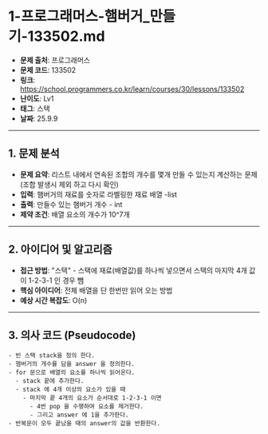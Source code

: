 # 1-프로그래머스-햄버거_만들기-133502.md
- **문제 출처**: 프로그래머스
- **문제 코드**: 133502
- **링크**: https://school.programmers.co.kr/learn/courses/30/lessons/133502
- **난이도**: Lv1
- **태그**: 스택
- **날짜**: 25.9.9

---

## 1. 문제 분석
- **문제 요약**: 리스트 내에서 연속된 조합의 개수를 몇개 만들 수 있는지 계산하는 문제 (조합 발생시 제외 하고 다시 확인) 
- **입력**: 햄버거의 재료를 숫자로 라벨링한 재료 배열 -list
- **출력**: 만들수 있는 햄버거 개수 - int
- **제약 조건**: 배열 요소의 개수가 10^7개

---

## 2. 아이디어 및 알고리즘
- **접근 방법**: "스택" - 스택에 재료(배열값)를 하나씩 넣으면서 스택의 마지막 4개 값이 1-2-3-1 인 경우 뺌 
- **핵심 아이디어**: 전체 배열을 단 한번만 읽어 오는 방법
- **예상 시간 복잡도**: O(n)

---

## 3. 의사 코드 (Pseudocode)
```
- 빈 스택 stack을 정의 한다. 
- 햄버거의 개수를 담을 answer 을 정의한다. 
- for 문으로 배열의 요소를 하나씩 읽어온다.
  - stack 끝에 추가한다.
  - stack 에 4개 이상의 요소가 있을 때
    - 마지막 끝 4개의 요소가 순서대로 1-2-3-1 이면
      - 4번 pop 을 수행하여 요소를 제거한다.
      - 그리고 answer 에 1을 추가한다.
- 반복문이 모두 끝났을 때의 answer의 값을 반환한다. 
```
